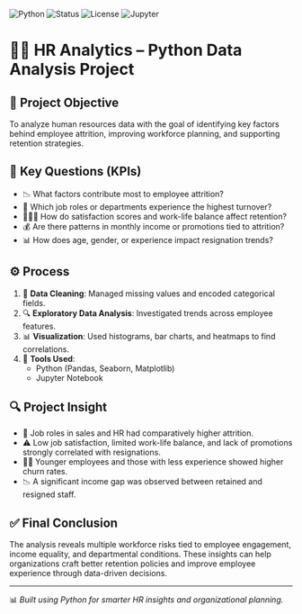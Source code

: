 ![Python](https://img.shields.io/badge/Python-3.9-blue)
![Status](https://img.shields.io/badge/Status-Completed-brightgreen)
![License](https://img.shields.io/badge/License-MIT-yellow)
![Jupyter](https://img.shields.io/badge/Tool-Jupyter_Notebook-orange)

# 👩‍💼 HR Analytics – Python Data Analysis Project

## 🎯 Project Objective
To analyze human resources data with the goal of identifying key factors behind employee attrition, improving workforce planning, and supporting retention strategies.

## 📌 Key Questions (KPIs)
- 📉 What factors contribute most to employee attrition?
- 💼 Which job roles or departments experience the highest turnover?
- 🧑‍🤝‍🧑 How do satisfaction scores and work-life balance affect retention?
- 💰 Are there patterns in monthly income or promotions tied to attrition?
- 📊 How does age, gender, or experience impact resignation trends?

## ⚙️ Process
1. 🧹 **Data Cleaning**: Managed missing values and encoded categorical fields.
2. 🔍 **Exploratory Data Analysis**: Investigated trends across employee features.
3. 📊 **Visualization**: Used histograms, bar charts, and heatmaps to find correlations.
4. 🧰 **Tools Used**:
   - Python (Pandas, Seaborn, Matplotlib)
   - Jupyter Notebook

## 🔍 Project Insight
- 🧾 Job roles in sales and HR had comparatively higher attrition.
- ⚠️ Low job satisfaction, limited work-life balance, and lack of promotions strongly correlated with resignations.
- 👩‍💼 Younger employees and those with less experience showed higher churn rates.
- 📉 A significant income gap was observed between retained and resigned staff.

## ✅ Final Conclusion
The analysis reveals multiple workforce risks tied to employee engagement, income equality, and departmental conditions. These insights can help organizations craft better retention policies and improve employee experience through data-driven decisions.

---

📊 _Built using Python for smarter HR insights and organizational planning._
